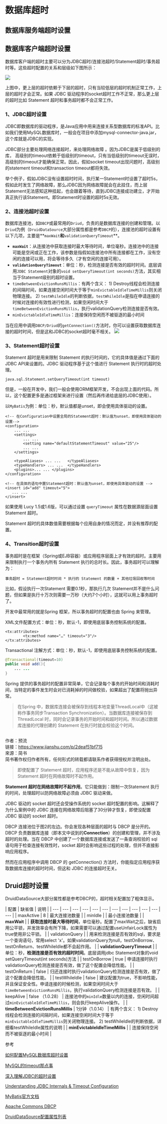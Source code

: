 # 数据库超时

## 数据库服务端超时设置



## 数据库客户端超时设置

数据库客户端的超时主要可以分为JDBC超时/连接池超时/Statement超时/事务超时等。这些超时配置的关系和层级如下图所示：

![](../../.gitbook/assets/jdbc-chao-shi-she-zhi.png)

上图中，更上层的超时依赖于下层的超时，只有当较低层的超时机制正常工作，上层的超时才会正常。如果 JDBC 驱动程序的socket超时工作不正常，那么更上层的超时比如 Statement 超时和事务超时都不会正常工作。

### 1、JDBC超时设置

JDBC即数据库的驱动程序，是Java应用中用来连接关系型数据库的标准API。比如我们使用MySQL数据库时，一般会在项目中添加mysql-connector-java.jar，这个库就是JDBC的实现。

JDBC部分主要处理网络连接超时，来处理网络故障 。因为JDBC是属于低级别的库， 高级别的timeout依赖于低级别的timeout，只有当低级别的timeout无误时，高级别的timeout才能确保正常。因此，假如socket timeout出现问题时，高级别的statement timeout和transaction timeout都将失效。 

举个例子，假如JDBC没有设置超时时间，执行某一Statement时设置了超时5s，假如此时发生了网络故障，那么JDBC因为网络故障就会在此挂住，而上层Statement无法感知这种挂起，也会跟着等待，直到JDBC连接成功建立，才开始真正执行该Statement。即Statement时设置的超时5s无效。

### 2、连接池超时设置

数据库连接池，如`DBCP`或最常用的`Driud`，负责的是数据库连接的创建和管理。以`Driud`为例（`DruidDataSource`大部分属性都是参考`DBCP`的），连接池的超时设置有以下几项，主要是**`maxWait`**和**`validationQueryTimeout`**。

* **`maxWait`**：从连接池中获取连接时最大等待时间，单位毫秒。连接池中的连接可能是空闲或正在工作，该参数是指假如连接池中所有连接都在工作，没有空闲的连接可以用，将会等待多久（才有空闲的连接可用）。
* **`validationQueryTimeout`**：单位：秒，检测连接是否有效的超时时间。底层调用`JDBC Statement`对象的`void setQueryTimeout(int seconds)`方法，其实相当于Statement级别的超时设置。 
* `timeBetweenEvictionRunsMillis`：有两个含义： 1\) Destroy线程会检测连接的间隔时间，如果连接空闲时间大于等于`minEvictableIdleTimeMillis`则关闭物理连接。 2\) `testWhileIdle`的判断依据，`testWhileIdle`是指在申请连接的时候对连接的有效性进行检测，如果空闲时间大于`timeBetweenEvictionRunsMillis`，执行validationQuery检测连接是否有效。
* `minEvictableIdleTimeMillis`：连接保持空闲而不被驱逐的最小时间

  
当在应用中调用`DBCP/Driud`的`getConnection()`方法时，你可以设置获取数据库连接的超时时间，但是这和JDBC的socket超时毫不相关。 ![](http://www.cubrid.org/files/attach/images/220547/584/303/timeout-of-each-level.png)

### 3、Statement超时设置

Statement 超时是用来限制 Statement 的执行时间的，它的具体值是通过下面的JDBC API来设置的。JDBC 驱动程序基于这个值进行 Statement 执行时的超时处理。

```text
java.sql.Statement.setQueryTimeout(int timeout) 
```

但是，一般在开发中，我们一般会使用ORM框架开发，不会出现上面的代码。所以，这个配置更多是通过框架来进行设置（然后再传递给底层的JDBC使用）。

以`MyBatis`为例：单位：秒，默认值都是unset，即会使用具体驱动的设置。

```markup
<!-- 在Configuration中设置全局的Statement超时：默认值为unset，即使用具体驱动的设置-->
<configuration>
    ... ...
    <settings>
        ... ...
        <setting name="defaultStatementTimeout" value="25"/>
        ... ...
    </settings>
    
    <typeAliases> ... ...   </typeAliases>    
    <typeHandlers> ... ...  </typeHandlers>
    <plugins>... ... </plugins>
</configuration>

<!-- 在具体的语句中置Statement超时：默认值为unset，即使用具体驱动的设置 -->
<insert id="add" timeout="5">
   ... ... 
</insert>
```

如果使用 Lucy 1.5或1.6版，可以通过设置 `queryTimeout` 属性在数据源层面设置Statement 超时。

Statement 超时的具体数值需要根据每个应用自身的情况而定，并没有推荐的配置。

### 4、Transition超时设置

事务超时是在框架（Spring或EJB容器）或应用程序层面上才有效的超时。主要用来限制执行一个事务内所有 Statement 执行的总时长。因此，事务超时可以理解为：

```text
事务超时 = Statement超时时间 * 执行的 Statement 的数量 + 其他垃圾回收等时间
```

比如，假设执行一次Statement 需要0.1秒，那执行几次 Statement并不是什么问题，但如果是执行十万次则需要一万秒（大约7个小时），这就可以用上事务超时了。

开发中最常用的就是Spring 框架，所以事务超时的配置也由 Spring 来管理。

XML文件配置方式：单位：秒，默认-1，即使用底层事务控制系统的配置。

```markup
<tx:attributes>
        <tx:method name="…" timeout="3"/>
</tx:attributes>

```

Transactional 注解方式：单位：秒，默认-1，即使用底层事务控制系统的配置。

```java
@Transactional(timeout=10)
public void add(){
    ... ...
}
```

Spring 提供的事务超时的配置非常简单，它会记录每个事务的开始时间和消耗时间，当特定的事件发生时会对已消耗掉的时间做校验，如果超出了配置将抛出异常。

> 在Spring 中，数据库连接会被保存到线程本地变量ThreadLocal中（这被称作事务同步Transaction Synchronization）。当数据库连接被保存到 ThreadLocal 时，同时会记录事务的开始时间和超时时间。所以通过数据库连接的代理创建的 Statement 在执行时就会校验这个时间。



## 

  
  
作者：预流  
链接：https://www.jianshu.com/p/2deaf51bf715  
來源：简书  
简书著作权归作者所有，任何形式的转载都请联系作者获得授权并注明出处。





> 即使配置了 Statement 超时，应用程序还是不能从故障中恢复，因为 Statement 超时在网络故障时不起作用。

**Statement 超时在网络故障时不起作用**。它只能做到：限制一次Statement 执行的时间，处理超时以防网络故障必须由 JDBC 驱动来做。

JDBC 驱动的 socket 超时还会受操作系统的 socket 超时配置的影响。这解释了为什么案例中的 JDBC 连接在网络故障后阻塞了30分钟才恢复，即使没配置 JDBC 驱动的 socket 超时。

DBCP 连接池位于图2的左边。你会发现各种层面的超时与 DBCP 是分开的。DBCP 负责数据库连接（即本文中说到的**Connection**）的创建和管理，并不涉及超时的处理。当在 DBCP 中创建了一个数据库连接或发送了一条查询校验的 sql 语句用于检查连接有效性时，socket 超时会影响这些过程的处理，但并不直接影响应用程序。

然而在应用程序中调用 DBCP 的 getConnection\(\) 方法时，你能指定应用程序获取数据库连接的超时时间，但这和 JDBC 的连接超时无关。







## Druid超时设置

DruidDataSource大部分属性都是参考DBCP的，超时相关配置加了粗体显示。

| 配置 | 缺省值 | 说明 |
| --- | --- | --- | --- | --- | --- | --- | --- | --- | --- | --- | --- |
| maxActive | 8 | 最大连接池数量 |
| minIdle |  | 最小连接池数量 |
| **maxWait** |  | **获取连接时最大等待时间**，单位毫秒。配置了maxWait之后，缺省启用公平锁，并发效率会有所下降，如果需要可以通过配置useUnfairLock属性为true使用非公平锁。 |
| validationQuery |  | 用来检测连接是否有效的sql，要求是一个查询语句，常用select 'x'。如果validationQuery为null，testOnBorrow、testOnReturn、testWhileIdle都不会起作用。 |
| **validationQueryTimeout** |  | 单位：秒，**检测连接是否有效的超时时间**。底层调用jdbc Statement对象的void setQueryTimeout\(int seconds\)方法 |
| testOnBorrow | true | 申请连接时执行validationQuery检测连接是否有效，做了这个配置会降低性能。 |
| testOnReturn | false | 归还连接时执行validationQuery检测连接是否有效，做了这个配置会降低性能。 |
| testWhileIdle | false | 建议配置为true，不影响性能，并且保证安全性。申请连接的时候检测，如果空闲时间大于`timeBetweenEvictionRunsMillis`，执行validationQuery检测连接是否有效。 |
| keepAlive | false （1.0.28） | 连接池中的`minIdle`数量以内的连接，空闲时间超过`minEvictableIdleTimeMillis`，则会执行keepAlive操作。 |
| **timeBetweenEvictionRunsMillis** | 1分钟（1.0.14） | 有两个含义： 1\) Destroy线程会检测连接的间隔时间，如果连接空闲时间大于等于`minEvictableIdleTimeMillis`则关闭物理连接。 2\) testWhileIdle的判断依据，详细看testWhileIdle属性的说明 |
| **minEvictableIdleTimeMillis** |  | 连接保持空闲而不被驱逐的最小时间 |





参考

[如何配置MySQL数据库超时设置](https://blog.csdn.net/qq_34531925/article/details/78812841)

[MySQL的timeout那点事](http://www.penglixun.com/tech/database/mysql_timeout.html)

[深入理解JDBC的超时设置](http://www.importnew.com/2466.html)

[Understanding JDBC Internals & Timeout Configuration](https://www.cubrid.org/blog/understanding-jdbc-internals-and-timeout-configuration)

[MyBatis官方文档](http://www.mybatis.org/mybatis-3/zh/configuration.html#settings)

[Apache Commons DBCP](http://commons.apache.org/dbcp/)

[DruidDataSource配置属性列表](https://github.com/alibaba/druid/wiki/DruidDataSource%E9%85%8D%E7%BD%AE%E5%B1%9E%E6%80%A7%E5%88%97%E8%A1%A8)

